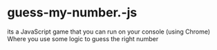 # guess-my-number.-js
its a JavaScript game that you can run on your console (using Chrome) Where you use some logic to guess the right number
